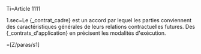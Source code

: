 Ti=Article 1111

1.sec=Le {_contrat_cadre} est un accord par lequel les parties conviennent des caractéristiques générales de leurs relations contractuelles futures. Des {_contrats_d'application} en précisent les modalités d'exécution.

=[Z/paras/s1]
